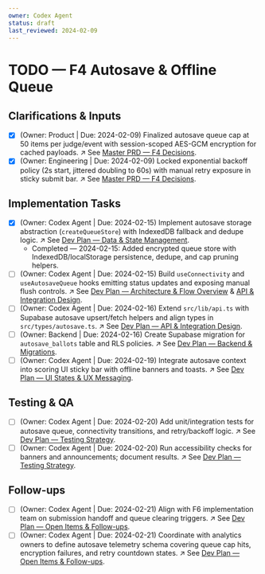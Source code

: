 ```yaml
---
owner: Codex Agent
status: draft
last_reviewed: 2024-02-09
---
```


# TODO — F4 Autosave & Offline Queue

## Clarifications & Inputs
- [x] (Owner: Product | Due: 2024-02-09) Finalized autosave queue cap at 50 items per judge/event with session-scoped AES-GCM encryption for cached payloads. ↗️ See [Master PRD — F4 Decisions](masterPRD.md#f4--autosave--offline-queue-p0).
- [x] (Owner: Engineering | Due: 2024-02-09) Locked exponential backoff policy (2s start, jittered doubling to 60s) with manual retry exposure in sticky submit bar. ↗️ See [Master PRD — F4 Decisions](masterPRD.md#f4--autosave--offline-queue-p0).

## Implementation Tasks
- [x] (Owner: Codex Agent | Due: 2024-02-15) Implement autosave storage abstraction (`createQueueStore`) with IndexedDB fallback and dedupe logic. ↗️ See [Dev Plan — Data & State Management](devplan_F4.md#data--state-management).
  - Completed — 2024-02-15: Added encrypted queue store with IndexedDB/localStorage persistence, dedupe, and cap pruning helpers.
- [ ] (Owner: Codex Agent | Due: 2024-02-15) Build `useConnectivity` and `useAutosaveQueue` hooks emitting status updates and exposing manual flush controls. ↗️ See [Dev Plan — Architecture & Flow Overview](devplan_F4.md#architecture--flow-overview) & [API & Integration Design](devplan_F4.md#api--integration-design).
- [ ] (Owner: Codex Agent | Due: 2024-02-16) Extend `src/lib/api.ts` with Supabase autosave upsert/fetch helpers and align types in `src/types/autosave.ts`. ↗️ See [Dev Plan — API & Integration Design](devplan_F4.md#api--integration-design).
- [ ] (Owner: Backend | Due: 2024-02-16) Create Supabase migration for `autosave_ballots` table and RLS policies. ↗️ See [Dev Plan — Backend & Migrations](devplan_F4.md#backend--migrations).
- [ ] (Owner: Codex Agent | Due: 2024-02-19) Integrate autosave context into scoring UI sticky bar with offline banners and toasts. ↗️ See [Dev Plan — UI States & UX Messaging](devplan_F4.md#ui-states--ux-messaging).

## Testing & QA
- [ ] (Owner: Codex Agent | Due: 2024-02-20) Add unit/integration tests for autosave queue, connectivity transitions, and retry/backoff logic. ↗️ See [Dev Plan — Testing Strategy](devplan_F4.md#testing-strategy).
- [ ] (Owner: Codex Agent | Due: 2024-02-20) Run accessibility checks for banners and announcements; document results. ↗️ See [Dev Plan — Testing Strategy](devplan_F4.md#testing-strategy).

## Follow-ups
- [ ] (Owner: Codex Agent | Due: 2024-02-21) Align with F6 implementation team on submission handoff and queue clearing triggers. ↗️ See [Dev Plan — Open Items & Follow-ups](devplan_F4.md#open-items--follow-ups).
- [ ] (Owner: Codex Agent | Due: 2024-02-21) Coordinate with analytics owners to define autosave telemetry schema covering queue cap hits, encryption failures, and retry countdown states. ↗️ See [Dev Plan — Open Items & Follow-ups](devplan_F4.md#open-items--follow-ups).
